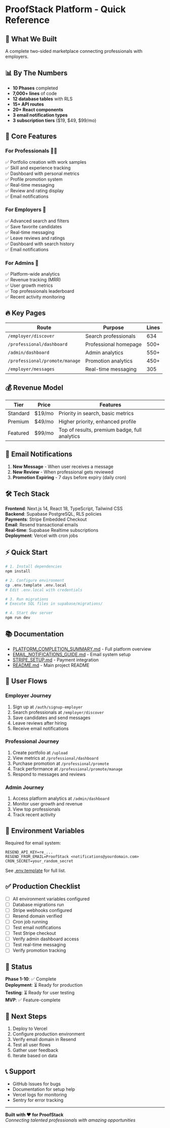 # ProofStack Platform - Quick Reference

## 🎯 What We Built
A complete two-sided marketplace connecting professionals with employers.

## 📊 By The Numbers
- **10 Phases** completed
- **7,000+ lines** of code
- **12 database tables** with RLS
- **15+ API routes** 
- **20+ React components**
- **3 email notification types**
- **3 subscription tiers** ($19, $49, $99/mo)

## 🚀 Core Features

### For Professionals 👨‍💼
✅ Portfolio creation with work samples  
✅ Skill and experience tracking  
✅ Dashboard with personal metrics  
✅ Profile promotion system  
✅ Real-time messaging  
✅ Review and rating display  
✅ Email notifications  

### For Employers 🏢
✅ Advanced search and filters  
✅ Save favorite candidates  
✅ Real-time messaging  
✅ Leave reviews and ratings  
✅ Dashboard with search history  
✅ Email notifications  

### For Admins 👑
✅ Platform-wide analytics  
✅ Revenue tracking (MRR)  
✅ User growth metrics  
✅ Top professionals leaderboard  
✅ Recent activity monitoring  

## 🔥 Key Pages

| Route | Purpose | Lines |
|-------|---------|-------|
| `/employer/discover` | Search professionals | 634 |
| `/professional/dashboard` | Professional homepage | 500+ |
| `/admin/dashboard` | Admin analytics | 550+ |
| `/professional/promote/manage` | Promotion analytics | 450+ |
| `/employer/messages` | Real-time messaging | 305 |

## 💰 Revenue Model

| Tier | Price | Features |
|------|-------|----------|
| Standard | $19/mo | Priority in search, basic metrics |
| Premium | $49/mo | Higher priority, enhanced profile |
| Featured | $99/mo | Top of results, premium badge, full analytics |

## 📧 Email Notifications

1. **New Message** - When user receives a message
2. **New Review** - When professional gets reviewed
3. **Promotion Expiring** - 7 days before expiry (daily cron)

## 🛠️ Tech Stack

**Frontend**: Next.js 14, React 18, TypeScript, Tailwind CSS  
**Backend**: Supabase PostgreSQL, RLS policies  
**Payments**: Stripe Embedded Checkout  
**Email**: Resend transactional emails  
**Real-time**: Supabase Realtime subscriptions  
**Deployment**: Vercel with cron jobs  

## ⚡ Quick Start

```bash
# 1. Install dependencies
npm install

# 2. Configure environment
cp .env.template .env.local
# Edit .env.local with credentials

# 3. Run migrations
# Execute SQL files in supabase/migrations/

# 4. Start dev server
npm run dev
```

## 📚 Documentation

- [PLATFORM_COMPLETION_SUMMARY.md](PLATFORM_COMPLETION_SUMMARY.md) - Full platform overview
- [EMAIL_NOTIFICATIONS_GUIDE.md](EMAIL_NOTIFICATIONS_GUIDE.md) - Email system setup
- [STRIPE_SETUP.md](STRIPE_SETUP.md) - Payment integration
- [README.md](README.md) - Main project README

## 🎨 User Flows

### Employer Journey
1. Sign up at `/auth/signup-employer`
2. Search professionals at `/employer/discover`
3. Save candidates and send messages
4. Leave reviews after hiring
5. Receive email notifications

### Professional Journey
1. Create portfolio at `/upload`
2. View metrics at `/professional/dashboard`
3. Purchase promotion at `/professional/promote`
4. Track performance at `/professional/promote/manage`
5. Respond to messages and reviews

### Admin Journey
1. Access platform analytics at `/admin/dashboard`
2. Monitor user growth and revenue
3. View top professionals
4. Track recent activity

## 🔐 Environment Variables

Required for email system:
```env
RESEND_API_KEY=re_...
RESEND_FROM_EMAIL=ProofStack <notifications@yourdomain.com>
CRON_SECRET=your_random_secret
```

See [.env.template](.env.template) for full list.

## ✅ Production Checklist

- [ ] All environment variables configured
- [ ] Database migrations run
- [ ] Stripe webhooks configured
- [ ] Resend domain verified
- [ ] Cron job running
- [ ] Test email notifications
- [ ] Test Stripe checkout
- [ ] Verify admin dashboard access
- [ ] Test real-time messaging
- [ ] Verify promotion tracking

## 🚦 Status

**Phase 1-10**: ✅ Complete  
**Deployment**: ⏳ Ready for production  
**Testing**: ⏳ Ready for user testing  
**MVP**: ✅ Feature-complete  

## 🎯 Next Steps

1. Deploy to Vercel
2. Configure production environment
3. Verify email domain in Resend
4. Test all user flows
5. Gather user feedback
6. Iterate based on data

## 📞 Support

- GitHub Issues for bugs
- Documentation for setup help
- Vercel logs for monitoring
- Sentry for error tracking

---

**Built with ❤️ for ProofStack**  
*Connecting talented professionals with amazing opportunities*
